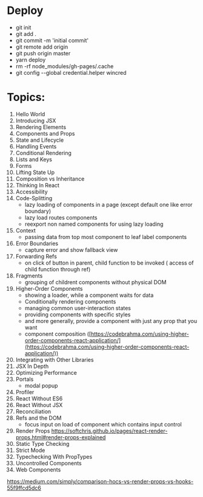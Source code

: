 # Deploy
- git init
- git add .
- git commit -m 'initial commit'
- git remote add origin <your repository link>
- git push origin master
- yarn deploy
- rm -rf node_modules/gh-pages/.cache
- git config --global credential.helper wincred



# Topics:
1. Hello World
2. Introducing JSX
3. Rendering Elements
4. Components and Props
5. State and Lifecycle
6. Handling Events
7. Conditional Rendering
8. Lists and Keys
9. Forms
10. Lifting State Up
11. Composition vs Inheritance
12. Thinking In React
13. Accessibility
14. Code-Splitting
  	- lazy loading of components in a page (except default one like error boundary)
	- lazy load routes components
	- reexport non named components for using lazy loading
15. Context
	- passing data from top most component to leaf label components
17. Error Boundaries
  	- capture error and show fallback view
18. Forwarding Refs
	- on click of button in parent, child function to be invoked ( access of child function through ref) 
19. Fragments
  	- grouping of childrent components without physical DOM
20. Higher-Order Components
	-   showing a loader, while a component waits for data
	-   Conditionally rendering components
	-   managing common user-interaction states
	-   providing components with specific styles
	-   and more generally, provide a component with just any prop that you want
	-   component composition ([https://codebrahma.com/using-higher-order-components-react-application/](https://codebrahma.com/using-higher-order-components-react-application/)) 
21. Integrating with Other Libraries
22. JSX In Depth
23. Optimizing Performance
24. Portals
  	- modal popup
25. Profiler
26. React Without ES6
27. React Without JSX
28. Reconciliation
29. Refs and the DOM
	- focus input on load of component which contains input control
30. Render Props
	https://softchris.github.io/pages/react-render-props.html#render-props-explained
31. Static Type Checking
32. Strict Mode
33. Typechecking With PropTypes
34. Uncontrolled Components
35. Web Components

https://medium.com/simply/comparison-hocs-vs-render-props-vs-hooks-55f9ffcd5dc6

